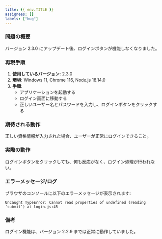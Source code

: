 ```yaml
---
title: {{ env.TITLE }}
assignees: []
labels: ["bug"]
---
```


### 問題の概要
バージョン 2.3.0 にアップデート後、ログインボタンが機能しなくなりました。

### 再現手順
1. **使用しているバージョン:** 2.3.0
2. **環境:** Windows 11, Chrome 116, Node.js 18.14.0
3. **手順:**
    - アプリケーションを起動する
    - ログイン画面に移動する
    - 正しいユーザー名とパスワードを入力し、ログインボタンをクリックする

### 期待される動作
正しい資格情報が入力された場合、ユーザーが正常にログインできること。

### 実際の動作
ログインボタンをクリックしても、何も反応がなく、ログイン処理が行われない。

### エラーメッセージ/ログ
ブラウザのコンソールに以下のエラーメッセージが表示されます:

```
Uncaught TypeError: Cannot read properties of undefined (reading ‘submit’) at login.js:45
```

### 備考
ログイン機能は、バージョン 2.2.9 までは正常に動作していました。
